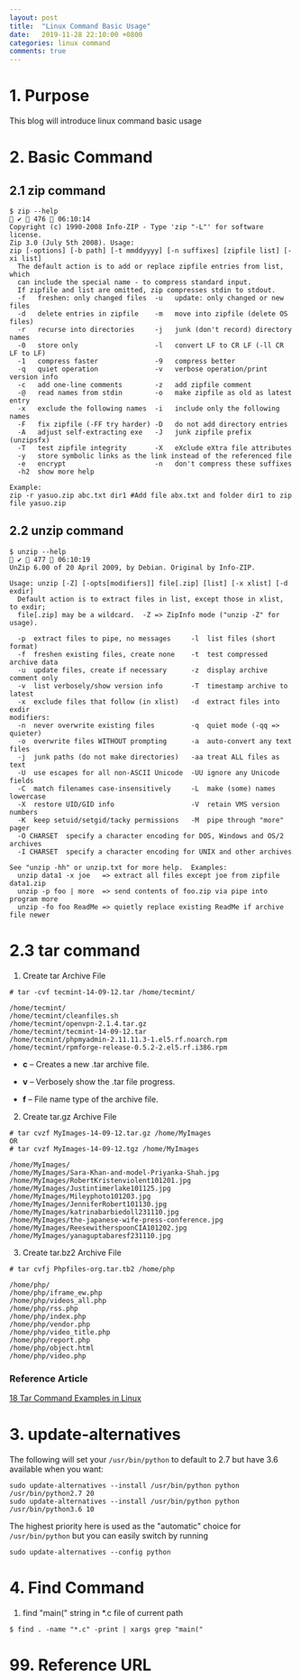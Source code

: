 ```yaml
---
layout: post
title:  "Linux Command Basic Usage"
date:   2019-11-28 22:10:00 +0800
categories: linux command
comments: true
---
```


# 1. Purpose

This blog will introduce linux command basic usage



# 2. Basic Command

## 2.1 zip command

```
$ zip --help                                                                                           ✔  476  06:10:14 
Copyright (c) 1990-2008 Info-ZIP - Type 'zip "-L"' for software license.
Zip 3.0 (July 5th 2008). Usage:
zip [-options] [-b path] [-t mmddyyyy] [-n suffixes] [zipfile list] [-xi list]
  The default action is to add or replace zipfile entries from list, which
  can include the special name - to compress standard input.
  If zipfile and list are omitted, zip compresses stdin to stdout.
  -f   freshen: only changed files  -u   update: only changed or new files
  -d   delete entries in zipfile    -m   move into zipfile (delete OS files)
  -r   recurse into directories     -j   junk (don't record) directory names
  -0   store only                   -l   convert LF to CR LF (-ll CR LF to LF)
  -1   compress faster              -9   compress better
  -q   quiet operation              -v   verbose operation/print version info
  -c   add one-line comments        -z   add zipfile comment
  -@   read names from stdin        -o   make zipfile as old as latest entry
  -x   exclude the following names  -i   include only the following names
  -F   fix zipfile (-FF try harder) -D   do not add directory entries
  -A   adjust self-extracting exe   -J   junk zipfile prefix (unzipsfx)
  -T   test zipfile integrity       -X   eXclude eXtra file attributes
  -y   store symbolic links as the link instead of the referenced file
  -e   encrypt                      -n   don't compress these suffixes
  -h2  show more help
```

```
Example:
zip -r yasuo.zip abc.txt dir1 #Add file abx.txt and folder dir1 to zip file yasuo.zip
```

## 2.2 unzip command

```
$ unzip --help                                                                                         ✔  477  06:10:19 
UnZip 6.00 of 20 April 2009, by Debian. Original by Info-ZIP.

Usage: unzip [-Z] [-opts[modifiers]] file[.zip] [list] [-x xlist] [-d exdir]
  Default action is to extract files in list, except those in xlist, to exdir;
  file[.zip] may be a wildcard.  -Z => ZipInfo mode ("unzip -Z" for usage).

  -p  extract files to pipe, no messages     -l  list files (short format)
  -f  freshen existing files, create none    -t  test compressed archive data
  -u  update files, create if necessary      -z  display archive comment only
  -v  list verbosely/show version info       -T  timestamp archive to latest
  -x  exclude files that follow (in xlist)   -d  extract files into exdir
modifiers:
  -n  never overwrite existing files         -q  quiet mode (-qq => quieter)
  -o  overwrite files WITHOUT prompting      -a  auto-convert any text files
  -j  junk paths (do not make directories)   -aa treat ALL files as text
  -U  use escapes for all non-ASCII Unicode  -UU ignore any Unicode fields
  -C  match filenames case-insensitively     -L  make (some) names lowercase
  -X  restore UID/GID info                   -V  retain VMS version numbers
  -K  keep setuid/setgid/tacky permissions   -M  pipe through "more" pager
  -O CHARSET  specify a character encoding for DOS, Windows and OS/2 archives
  -I CHARSET  specify a character encoding for UNIX and other archives

See "unzip -hh" or unzip.txt for more help.  Examples:
  unzip data1 -x joe   => extract all files except joe from zipfile data1.zip
  unzip -p foo | more  => send contents of foo.zip via pipe into program more
  unzip -fo foo ReadMe => quietly replace existing ReadMe if archive file newer

```

# 2.3 tar command

1) Create tar Archive File

```
# tar -cvf tecmint-14-09-12.tar /home/tecmint/

/home/tecmint/
/home/tecmint/cleanfiles.sh
/home/tecmint/openvpn-2.1.4.tar.gz
/home/tecmint/tecmint-14-09-12.tar
/home/tecmint/phpmyadmin-2.11.11.3-1.el5.rf.noarch.rpm
/home/tecmint/rpmforge-release-0.5.2-2.el5.rf.i386.rpm
```

* **c** – Creates a new .tar archive file.

* **v** – Verbosely show the .tar file progress.

* **f** – File name type of the archive file.

2) Create tar.gz Archive File

```
# tar cvzf MyImages-14-09-12.tar.gz /home/MyImages
OR
# tar cvzf MyImages-14-09-12.tgz /home/MyImages

/home/MyImages/
/home/MyImages/Sara-Khan-and-model-Priyanka-Shah.jpg
/home/MyImages/RobertKristenviolent101201.jpg
/home/MyImages/Justintimerlake101125.jpg
/home/MyImages/Mileyphoto101203.jpg
/home/MyImages/JenniferRobert101130.jpg
/home/MyImages/katrinabarbiedoll231110.jpg
/home/MyImages/the-japanese-wife-press-conference.jpg
/home/MyImages/ReesewitherspoonCIA101202.jpg
/home/MyImages/yanaguptabaresf231110.jpg
```

3) Create tar.bz2 Archive File

```
# tar cvfj Phpfiles-org.tar.tb2 /home/php

/home/php/
/home/php/iframe_ew.php
/home/php/videos_all.php
/home/php/rss.php
/home/php/index.php
/home/php/vendor.php
/home/php/video_title.php
/home/php/report.php
/home/php/object.html
/home/php/video.php
```

### Reference Article

[ 18 Tar Command Examples in Linux ]( https://www.tecmint.com/18-tar-command-examples-in-linux/ )

# 3.  update-alternatives 

 The following will set your `/usr/bin/python` to default to 2.7 but have 3.6 available when you want: 

```
sudo update-alternatives --install /usr/bin/python python /usr/bin/python2.7 20
sudo update-alternatives --install /usr/bin/python python /usr/bin/python3.6 10
```

 The highest priority here is used as the "automatic" choice for `/usr/bin/python` but you can easily switch by running

```
sudo update-alternatives --config python
```



# 4. Find Command

1) find "main(" string in *.c file of current path 

```
$ find . -name "*.c" -print | xargs grep "main("
```

# 99. Reference URL



